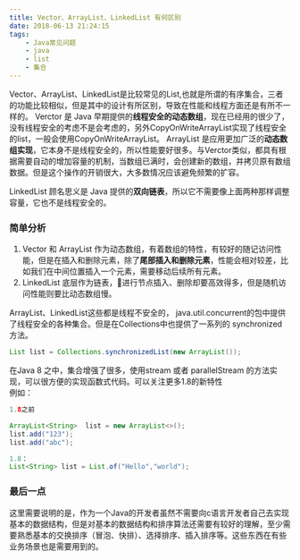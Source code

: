 ```yaml
---
title: Vector、ArrayList、LinkedList 有何区别
date: 2018-06-13 21:24:15
tags: 
    - Java常见问题
    - java
    - list
    - 集合
---
```

Vector、ArrayList、LinkedList是比较常见的List,也就是所谓的有序集合，三者的功能比较相似，但是其中的设计有所区别，导致在性能和线程方面还是有所不一样的。
Verctor 是 Java 早期提供的<b>线程安全的动态数组</b>，现在已经用的很少了，没有线程安全的考虑不是会考虑的，另外CopyOnWriteArrayList实现了线程安全的list，一般会使用CopyOnWriteArrayList。
ArrayList 是应用更加广泛的<b>动态数组实现</b>，它本身不是线程安全的，所以性能要好很多。与Verctor类似，都具有根据需要自动的增加容量的机制，当数组已满时，会创建新的数组，并拷贝原有数组数据。但是这个操作的开销很大，大多数情况应该避免频繁的扩容。
<!-- more -->
LinkedList 顾名思义是 Java 提供的<b>双向链表</b>，所以它不需要像上面两种那样调整容量，它也不是线程安全的。
### 简单分析
1. Vector 和 ArrayList 作为动态数组，有着数组的特性，有较好的随记访问性能，但是在插入和删除元素，除了<b>尾部插入和删除元素</b>，性能会相对较差，比如我们在中间位置插入一个元素，需要移动后续所有元素。
2. LinkedList 底层作为链表，进行节点插入、删除却要高效得多，但是随机访问性能则要比动态数组慢。

ArrayList、LinkedList这些都是线程不安全的， java.util.concurrent的包中提供了线程安全的各种集合。但是在Collections中也提供了一系列的 synchronized 方法。
```Java
List list = Collections.synchronizedList(new ArrayList());
 ```
在Java 8 之中，集合增强了很多，使用stream 或者 parallelStream 的方法实现，可以很方便的实现函数式代码。可以关注更多1.8的新特性   
例如：  
```Java
1.8之前

ArrayList<String>  list = new ArrayList<>();
list.add("123");
list.add("abc");

1.8： 
List<String> list = List.of("Hello","world");
 ```
### 最后一点
这里需要说明的是，作为一个Java的开发者虽然不需要向c语言开发者自己去实现基本的数据结构，但是对基本的数据结构和排序算法还需要有较好的理解，至少需要熟悉基本的交换排序（冒泡、快排）、选择排序、插入排序等。这些东西在有些业务场景也是需要用到的。



